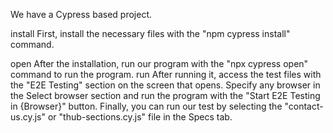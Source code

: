 We have a Cypress based project.

install
First, install the necessary files with the "npm cypress install" command.

open
After the installation, run our program with the "npx cypress open" command to run the program.
run
After running it, access the test files with the "E2E Testing" section on the screen that opens.
Specify any browser in the Select browser section and run the program with the "Start E2E Testing in {Browser}" button.
Finally, you can run our test by selecting the "contact-us.cy.js" or "thub-sections.cy.js" file in the Specs tab.
